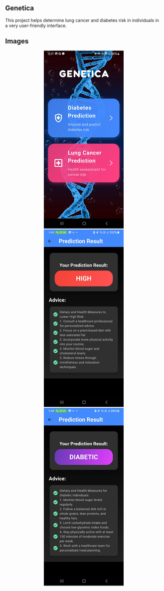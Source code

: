 ## Genetica
This project helps determine lung cancer and diabetes risk in individuals in a very user-friendly interface.


## Images
<p align="center">
<img src="https://github.com/havishshetty/Genetica/blob/main/homepage.jpg" width="256" hspace="4">
<img src="https://github.com/havishshetty/Genetica/blob/main/res.jpg" width="256" hspace="4">
<img src="https://github.com/havishshetty/Genetica/blob/main/res2.jpg" width="256" hspace="4">
</p>


 
 
